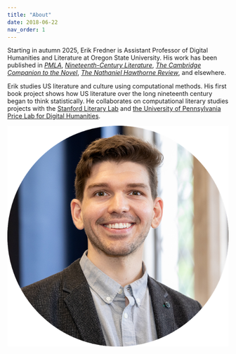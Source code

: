 ```yaml
---
title: "About"
date: 2018-06-22
nav_order: 1
---
```


Starting in autumn 2025, Erik Fredner is Assistant Professor of Digital Humanities and Literature at Oregon State University. His work has been published in _[PMLA](https://doi.org/10.1632/S0030812923001189)_, _[Nineteenth-Century Literature](https://doi.org/10.1525/ncl.2021.76.3.354)_, _[The Cambridge Companion to the Novel](https://doi.org/10.1017/9781316659694.013)_, _[The Nathaniel Hawthorne Review](https://doi.org/10.5325/nathhawtrevi.48.1.0082)_, and elsewhere.

Erik studies US literature and culture using computational methods. His first book project shows how US literature over the long nineteenth century began to think statistically. He collaborates on computational literary studies projects with the [Stanford Literary Lab](https://litlab.stanford.edu) and [the University of Pennsylvania Price Lab for Digital Humanities](https://pricelab.sas.upenn.edu).

[![Erik's headshot](images/headshot_m.png)](https://fredner.org/wp-content/uploads/2025/01/headshot_m.png)

